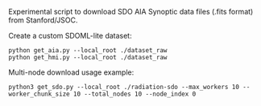 Experimental script to download SDO AIA Synoptic data files (.fits format) from Stanford/JSOC.


Create a custom SDOML-lite dataset:

```
python get_aia.py --local_root ./dataset_raw
python get_hmi.py --local_root ./dataset_raw
```

Multi-node download usage example:
```
python3 get_sdo.py --local_root ./radiation-sdo --max_workers 10 --worker_chunk_size 10 --total_nodes 10 --node_index 0
```
